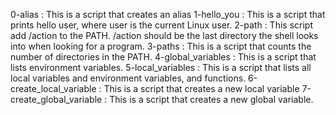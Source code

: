 0-alias : This is a script that creates an alias
1-hello_you : This is a script that prints hello user, where user is the current Linux user.
2-path : This script add /action to the PATH. /action should be the last directory the shell looks into when looking for a program.
3-paths : This is a script that counts the number of directories in the PATH.
4-global_variables : This is a script that lists environment variables.
5-local_variables : This is a script that lists all local variables and environment variables, and functions.
6-create_local_variable : This is a script that creates a new local variable
7-create_global_variable : This is a script that creates a new global variable.

